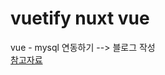 # vuetify nuxt vue


vue - mysql 연동하기 --> 블로그 작성<br>
[참고자료](https://opentutorials.org/course/3347/21185)

